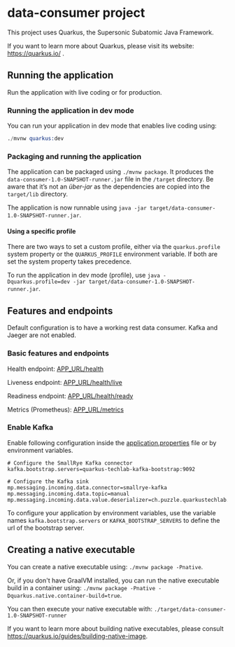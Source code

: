 # data-consumer project

This project uses Quarkus, the Supersonic Subatomic Java Framework.

If you want to learn more about Quarkus, please visit its website: <https://quarkus.io/> .

## Running the application

Run the application with live coding or for production.

### Running the application in dev mode

You can run your application in dev mode that enables live coding using:

```s
./mvnw quarkus:dev
```

### Packaging and running the application

The application can be packaged using `./mvnw package`.
It produces the `data-consumer-1.0-SNAPSHOT-runner.jar` file in the `/target` directory.
Be aware that it’s not an _über-jar_ as the dependencies are copied into the `target/lib` directory.

The application is now runnable using `java -jar target/data-consumer-1.0-SNAPSHOT-runner.jar`.

#### Using a specific profile

There are two ways to set a custom profile, either via the `quarkus.profile` system property or the `QUARKUS_PROFILE` environment variable. If both are set the system property takes precedence.

To run the application in dev mode (profile), use `java -Dquarkus.profile=dev -jar target/data-consumer-1.0-SNAPSHOT-runner.jar`.

## Features and endpoints

Default configuration is to have a working rest data consumer. Kafka and Jaeger are not enabled.

### Basic features and endpoints

Health endpoint:
[APP_URL/health](http://0.0.0.0:8081/health)

Liveness endpoint:
[APP_URL/health/live](http://0.0.0.0:8081/health/live)

Readiness endpoint:
[APP_URL/health/ready](http://0.0.0.0:8081/health/ready)

Metrics (Prometheus):
[APP_URL/metrics](http://0.0.0.0:8081/metrics)

### Enable Kafka

Enable following configuration inside the [application.properties](src/main/resources/application.properties) file or by environment variables.

```properties
# Configure the SmallRye Kafka connector
kafka.bootstrap.servers=quarkus-techlab-kafka-bootstrap:9092

# Configure the Kafka sink
mp.messaging.incoming.data.connector=smallrye-kafka
mp.messaging.incoming.data.topic=manual
mp.messaging.incoming.data.value.deserializer=ch.puzzle.quarkustechlab.reactiveconsumer.control.SensorMeasurementDeserializer
```

To configure your application by environment variables, use the variable names `kafka.bootstrap.servers` or `KAFKA_BOOTSTRAP_SERVERS` to define the url of the bootstrap server.

## Creating a native executable

You can create a native executable using: `./mvnw package -Pnative`.

Or, if you don't have GraalVM installed, you can run the native executable build in a container using: `./mvnw package -Pnative -Dquarkus.native.container-build=true`.

You can then execute your native executable with: `./target/data-consumer-1.0-SNAPSHOT-runner`

If you want to learn more about building native executables, please consult <https://quarkus.io/guides/building-native-image>.
